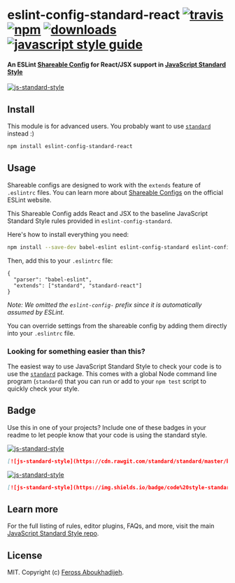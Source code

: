 # eslint-config-standard-react [![travis][travis-image]][travis-url] [![npm][npm-image]][npm-url] [![downloads][downloads-image]][downloads-url] [![javascript style guide][standard-image]][standard-url]

[travis-image]: https://img.shields.io/travis/standard/eslint-config-standard-react/master.svg
[travis-url]: https://travis-ci.org/standard/eslint-config-standard-react
[npm-image]: https://img.shields.io/npm/v/eslint-config-standard-react.svg
[npm-url]: https://npmjs.org/package/eslint-config-standard-react
[downloads-image]: https://img.shields.io/npm/dm/eslint-config-standard-react.svg
[downloads-url]: https://npmjs.org/package/eslint-config-standard-react
[standard-image]: https://img.shields.io/badge/code_style-standard-brightgreen.svg
[standard-url]: https://standardjs.com

#### An ESLint [Shareable Config](http://eslint.org/docs/developer-guide/shareable-configs) for React/JSX support in [JavaScript Standard Style](https://github.com/standard/standard)

[![js-standard-style](https://cdn.rawgit.com/standard/standard/master/badge.svg)](https://github.com/standard/standard)

## Install

This module is for advanced users. You probably want to use [`standard`](https://github.com/standard/standard) instead :)

```bash
npm install eslint-config-standard-react
```

## Usage

Shareable configs are designed to work with the `extends` feature of `.eslintrc` files.
You can learn more about
[Shareable Configs](http://eslint.org/docs/developer-guide/shareable-configs) on the
official ESLint website.

This Shareable Config adds React and JSX to the baseline JavaScript Standard Style rules
provided in `eslint-config-standard`.

Here's how to install everything you need:

```bash
npm install --save-dev babel-eslint eslint-config-standard eslint-config-standard-react eslint-plugin-standard eslint-plugin-promise eslint-plugin-import eslint-plugin-node eslint-plugin-react
```

Then, add this to your `.eslintrc` file:

```
{
  "parser": "babel-eslint",
  "extends": ["standard", "standard-react"]
}
```

*Note: We omitted the `eslint-config-` prefix since it is automatically assumed by ESLint.*

You can override settings from the shareable config by adding them directly into your
`.eslintrc` file.

### Looking for something easier than this?

The easiest way to use JavaScript Standard Style to check your code is to use the
[`standard`](https://github.com/standard/standard) package. This comes with a global
Node command line program (`standard`) that you can run or add to your `npm test` script
to quickly check your style.

## Badge

Use this in one of your projects? Include one of these badges in your readme to
let people know that your code is using the standard style.

[![js-standard-style](https://cdn.rawgit.com/standard/standard/master/badge.svg)](https://github.com/standard/standard)

```markdown
[![js-standard-style](https://cdn.rawgit.com/standard/standard/master/badge.svg)](https://github.com/standard/standard)
```

[![js-standard-style](https://img.shields.io/badge/code%20style-standard-brightgreen.svg)](https://github.com/standard/standard)

```markdown
[![js-standard-style](https://img.shields.io/badge/code%20style-standard-brightgreen.svg)](https://github.com/standard/standard) [![Greenkeeper badge](https://badges.greenkeeper.io/standard/eslint-config-standard-react.svg)](https://greenkeeper.io/)
```

## Learn more

For the full listing of rules, editor plugins, FAQs, and more, visit the main
[JavaScript Standard Style repo](https://github.com/standard/standard).

## License

MIT. Copyright (c) [Feross Aboukhadijeh](http://feross.org).
